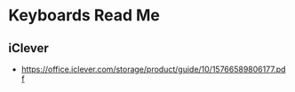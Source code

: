 # Keyboards Read Me

## iClever

* https://office.iclever.com/storage/product/guide/10/15766589806177.pdf

